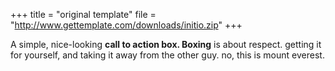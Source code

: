 +++
title = "original template"
file = "http://www.gettemplate.com/downloads/initio.zip"
+++

A simple, nice-looking **call to action box</b>. Boxing** is about respect. getting it for yourself, and taking it away from the other guy. no, this is mount everest.